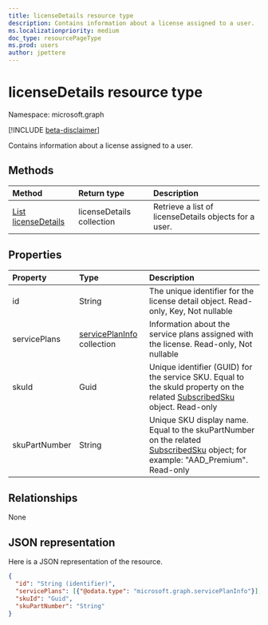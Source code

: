 ```yaml
---
title: licenseDetails resource type
description: Contains information about a license assigned to a user.
ms.localizationpriority: medium
doc_type: resourcePageType
ms.prod: users
author: jpettere
---
```


# licenseDetails resource type

Namespace: microsoft.graph

[!INCLUDE [beta-disclaimer](../../includes/beta-disclaimer.md)]

Contains information about a license assigned to a user.

## Methods

| Method                                                    | Return type               | Description                                           |
| :-------------------------------------------------------- | :------------------------ | :---------------------------------------------------- |
| [List licenseDetails](../api/user-list-licensedetails.md) | licenseDetails collection | Retrieve a list of licenseDetails objects for a user. |

<!--|[Get licenseDetails](../api/licensedetails-get.md) | licenseDetails |Read properties and relationships of a licenseDetails object.|-->

## Properties

| Property      | Type                                             | Description                                                                                                                                        |
| :------------ | :----------------------------------------------- | :------------------------------------------------------------------------------------------------------------------------------------------------- |
| id            | String                                           | The unique identifier for the license detail object. Read-only, Key, Not nullable                                                                  |
| servicePlans  | [servicePlanInfo](serviceplaninfo.md) collection | Information about the service plans assigned with the license. Read-only, Not nullable                                                             |
| skuId         | Guid                                             | Unique identifier (GUID) for the service SKU. Equal to the skuId property on the related [SubscribedSku](subscribedsku.md) object. Read-only       |
| skuPartNumber | String                                           | Unique SKU display name. Equal to the skuPartNumber on the related [SubscribedSku](subscribedsku.md) object; for example: "AAD_Premium". Read-only |

## Relationships

None

## JSON representation

Here is a JSON representation of the resource.

<!-- {
  "blockType": "resource",
  "optionalProperties": [

  ],
  "@odata.type": "microsoft.graph.licenseDetails"
}-->

```json
{
  "id": "String (identifier)",
  "servicePlans": [{"@odata.type": "microsoft.graph.servicePlanInfo"}],
  "skuId": "Guid",
  "skuPartNumber": "String"
}

```

<!-- uuid: 8fcb5dbc-d5aa-4681-8e31-b001d5168d79
2015-10-25 14:57:30 UTC -->

<!--
{
  "type": "#page.annotation",
  "description": "licenseDetails resource",
  "keywords": "",
  "section": "documentation",
  "tocPath": "",
  "suppressions": []
}
-->
